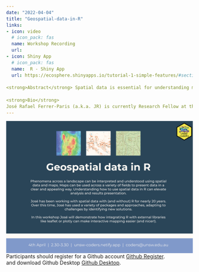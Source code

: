 ```yaml
---
date: "2022-04-04"
title: "Geospatial-data-in-R" 
links:
- icon: video
  # icon_pack: fas
  name: Workshop Recording 
  url: 
- icon: Shiny App
  # icon_pack: fas
  name:  R - Shiny App
  url: https://ecosphere.shinyapps.io/tutorial-1-simple-features/#section-interactive-maps-with-mapview

<strong>Abstract</strong> Spatial data is essential for understanding many phenomena in natural and social sciences, and maps are used in a variety of fields to visualise data and results in an appealing and interpretive way. I have been dealing with spatial data with (and without) R for nearly 20 years, using a variety of packages and approaches that have evolved over time, regularly finding challenges and new solutions. In this workshop I will demostrate how current integration of R with external libraries like leaflet or plotly make interactive mapping easier (and nicer!) than ever.

<strong>Bio</strong>
José Rafael Ferrer-Paris (a.k.a. JR) is currently Research Fellow at the Centre for Ecosystem Science at UNSW and the UNSW Data Science Hub, and a member of the International Union for the Conservation of Nature (IUCN) Thematic Group on Red List of Ecosystems. JR has studied and worked in Venezuela, Germany and South Africa with biodiversity data, spatial and temporal ecological data and geographical information systems. He is currently working with Prof. David Keith on global risk assessment of ecosystems. He has been using R since version 1.0.0, and also likes working with other command, scripting and programming languages like PHP, Bash, Python, JS, Java or Perl and all kinds of databases (SQL, XML, Graphs, etc).
---
```


<img src="geospatial_flyer.png" width=1450 style = "margin-left: 0px; margin-right: 0px; float:right;" >


Participants should register for a Github account [Github Register](https://github.com/join).  
and download Github Desktop [Github Desktop](https://desktop.github.com).





